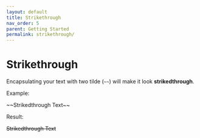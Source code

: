 ```yaml
---
layout: default
title: Strikethrough
nav_order: 5
parent: Getting Started
permalink: strikethrough/
---
```


# Strikethrough

Encapsulating your text with two tilde (`~~`) will make it look **strikedthrough**.

Example:

\~\~Strikedthrough Text\~\~

Result:

~~Strikedthrough Text~~